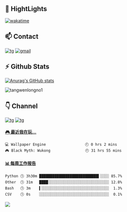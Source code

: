 ## 📌 HightLights
[![wakatime](https://wakatime.com/badge/user/27e8a095-1d6f-4b06-bfec-6540f6e1a642.svg)](https://wakatime.com/@27e8a095-1d6f-4b06-bfec-6540f6e1a642)
## 📫 Contact
[![tg](https://img.shields.io/badge/t.me-%40twltel-purple)](https://t.me/twltel)
[![gmail](https://img.shields.io/badge/Gmail-%40twl-red)](mailto:twl102841@gmail.com)

## :zap: Github Stats
[![Anurag's GitHub stats](https://github-readme-stats.vercel.app/api?username=tangwenlongNO1&hide=stars,prs&count_private=true&show_icons=true&theme=radical&hide_border=true&show_owner=true)](https://github.com/anuraghazra/github-readme-stats)

<p><img align="center" src="https://github-readme-streak-stats.herokuapp.com/?user=tangwenlongno1&" alt="tangwenlongno1" /></p>


<!--[![](https://steins-gate-visitor-count.greenhandatsjtu.repl.co/tangwenlongNO1)](https://github.com/greenhandatsjtu/steins-gate-visitor-count)-->

## 👇 Channel
[![tg](https://img.shields.io/badge/channel-clash-bringgreen)](https://t.me/clash_for_win)
[![tg](https://img.shields.io/badge/channel-WTO-ff69b4)](https://t.me/WTOgaoqing)

<!-- steam-box start -->
#### <a href="https://gist.github.com/8b9cad778980794568613fc243bd91bd" target="_blank">🎮 最近我在玩…</a>
```text
💻 Wallpaper Engine                  🕘 0 hrs 2 mins
🎮 Black Myth: Wukong                🕘 31 hrs 55 mins
```
<!-- Powered by https://github.com/YouEclipse/steam-box . -->
<!-- steam-box end -->

<!-- waka-box start -->
#### <a href="https://gist.github.com/2da313c85a908b12cb8d9647cf806b3c" target="_blank">📊 每周工作报告</a>
```text
Python 🕓 3h30m ███████████████████████████▍░░░░ 85.7%
Other  🕓 31m   ████░░░░░░░░░░░░░░░░░░░░░░░░░░░░ 12.8%
Bash   🕓 3m    ▍░░░░░░░░░░░░░░░░░░░░░░░░░░░░░░░  1.3%
CSV    🕓 0s    ░░░░░░░░░░░░░░░░░░░░░░░░░░░░░░░░  0.1%
```
<!-- Powered by https://github.com/journey-ad/waka-box-go . -->
<!-- waka-box end -->

<p>
  <a href="https://count.getloli.com/"><img src="https://moe-counter.glitch.me/get/@tangwenlongNO1?theme=rule34"></a>
</p>
